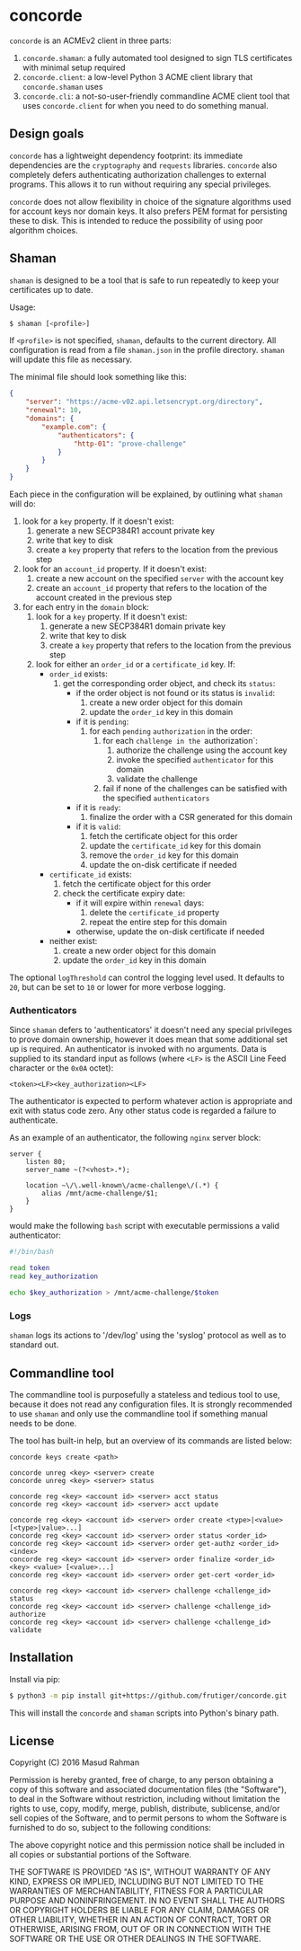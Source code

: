 # concorde

`concorde` is an ACMEv2 client in three parts:

1. `concorde.shaman`: a fully automated tool designed to sign TLS certificates
   with minimal setup required
2. `concorde.client`: a low-level Python 3 ACME client library that
   `concorde.shaman` uses
3. `concorde.cli`: a not-so-user-friendly commandline ACME client tool that
   uses `concorde.client` for when you need to do something manual.

## Design goals

`concorde` has a lightweight dependency footprint: its immediate dependencies
are the `cryptography` and `requests` libraries.  `concorde` also completely
defers authenticating authorization challenges to external programs.  This
allows it to run without requiring any special privileges.

`concorde` does not allow flexibility in choice of the signature algorithms
used for account keys nor domain keys.  It also prefers PEM format for
persisting these to disk.  This is intended to reduce the possibility of using
poor algorithm choices.

## Shaman

`shaman` is designed to be a tool that is safe to run repeatedly to keep your
certificates up to date.

Usage:

```sh
$ shaman [<profile>]
```

If `<profile>` is not specified, `shaman`, defaults to the current directory.
All configuration is read from a file `shaman.json` in the profile directory.
`shaman` will update this file as necessary.

The minimal file should look something like this:

```json
{
    "server": "https://acme-v02.api.letsencrypt.org/directory",
    "renewal": 10,
    "domains": {
        "example.com": {
            "authenticators": {
                "http-01": "prove-challenge"
            }
        }
    }
}
```

Each piece in the configuration will be explained, by outlining what `shaman`
will do:

1. look for a `key` property.  If it doesn't exist:
    1. generate a new SECP384R1 account private key
    1. write that key to disk
    1. create a `key` property that refers to the location from the previous
       step
1. look for an `account_id` property.  If it doesn't exist:
    1. create a new account on the specified `server` with the account key
    1. create an `account_id` property that refers to the location of the
       account created in the previous step
1. for each entry in the `domain` block:
    1. look for a `key` property.  If it doesn't exist:
        1. generate a new SECP384R1 domain private key
        1. write that key to disk
        1. create a `key` property that refers to the location from the
           previous step
    1. look for either an `order_id` or a `certificate_id` key.  If:
        * `order_id` exists:
            1. get the corresponding order object, and check its `status`:
                * if the order object is not found or its status is `invalid`:
                    1. create a new order object for this domain
                    1. update the `order_id` key in this domain
                * if it is `pending`:
                    1. for each `pending` `authorization` in the order:
                        1. for each `challenge in the `authorization`:
                            1. authorize the challenge using the account key
                            1. invoke the specified `authenticator` for this
                               domain
                            1. validate the challenge
                        1. fail if none of the challenges can be satisfied with
                           the specified `authenticators`
                * if it is `ready`:
                    1. finalize the order with a CSR generated for this domain
                * if it is `valid`:
                    1. fetch the certificate object for this order
                    1. update the `certificate_id` key for this domain
                    1. remove the `order_id` key for this domain
                    1. update the on-disk certificate if needed
        * `certificate_id` exists:
            1. fetch the certificate object for this order
            1. check the certificate expiry date:
                * if it will expire within `renewal` days:
                    1. delete the `certificate_id` property
                    1. repeat the entire step for this domain
                * otherwise, update the on-disk certificate if needed
        * neither exist:
            1. create a new order object for this domain
            1. update the `order_id` key in this domain

The optional `logThreshold` can control the logging level used. It defaults to
`20`, but can be set to `10` or lower for more verbose logging.

### Authenticators

Since `shaman` defers to 'authenticators' it doesn't need any special
privileges to prove domain ownership, however it does mean that some additional
set up is required.  An authenticator is invoked with no arguments.  Data is
supplied to its standard input as follows (where `<LF>` is the ASCII Line Feed
character or the `0x0A` octet):

```
<token><LF><key_authorization><LF>
```

The authenticator is expected to perform whatever action is appropriate and
exit with status code zero.  Any other status code is regarded a failure to
authenticate.

As an example of an authenticator, the following `nginx` server block:

```
server {
    listen 80;
    server_name ~(?<vhost>.*);

    location ~\/\.well-known\/acme-challenge\/(.*) {
        alias /mnt/acme-challenge/$1;
    }
}
```

would make the following `bash` script with executable permissions a valid
authenticator:

```bash
#!/bin/bash

read token
read key_authorization

echo $key_authorization > /mnt/acme-challenge/$token
```

### Logs

`shaman` logs its actions to '/dev/log' using the 'syslog' protocol as well as
to standard out.

## Commandline tool

The commandline tool is purposefully a stateless and tedious tool to use,
because it does not read any configuration files.  It is strongly recommended
to use `shaman` and only use the commandline tool if something manual needs to
be done.

The tool has built-in help, but an overview of its commands are listed below:

```
concorde keys create <path>

concorde unreg <key> <server> create
concorde unreg <key> <server> status

concorde reg <key> <account id> <server> acct status
concorde reg <key> <account id> <server> acct update

concorde reg <key> <account id> <server> order create <type>|<value> [<type>|value>...]
concorde reg <key> <account id> <server> order status <order_id>
concorde reg <key> <account id> <server> order get-authz <order_id> <index>
concorde reg <key> <account id> <server> order finalize <order_id> <key> <value> [<value>...]
concorde reg <key> <account id> <server> order get-cert <order_id>

concorde reg <key> <account id> <server> challenge <challenge_id> status
concorde reg <key> <account id> <server> challenge <challenge_id> authorize
concorde reg <key> <account id> <server> challenge <challenge_id> validate
```

## Installation

Install via pip:

```bash
$ python3 -m pip install git+https://github.com/frutiger/concorde.git
```

This will install the `concorde` and `shaman` scripts into Python's binary
path.

## License

Copyright (C) 2016 Masud Rahman

Permission is hereby granted, free of charge, to any person obtaining a copy of
this software and associated documentation files (the "Software"), to deal in
the Software without restriction, including without limitation the rights to
use, copy, modify, merge, publish, distribute, sublicense, and/or sell copies
of the Software, and to permit persons to whom the Software is furnished to do
so, subject to the following conditions:

The above copyright notice and this permission notice shall be included in all
copies or substantial portions of the Software.

THE SOFTWARE IS PROVIDED "AS IS", WITHOUT WARRANTY OF ANY KIND, EXPRESS OR
IMPLIED, INCLUDING BUT NOT LIMITED TO THE WARRANTIES OF MERCHANTABILITY,
FITNESS FOR A PARTICULAR PURPOSE AND NONINFRINGEMENT. IN NO EVENT SHALL THE
AUTHORS OR COPYRIGHT HOLDERS BE LIABLE FOR ANY CLAIM, DAMAGES OR OTHER
LIABILITY, WHETHER IN AN ACTION OF CONTRACT, TORT OR OTHERWISE, ARISING FROM,
OUT OF OR IN CONNECTION WITH THE SOFTWARE OR THE USE OR OTHER DEALINGS IN THE
SOFTWARE.

